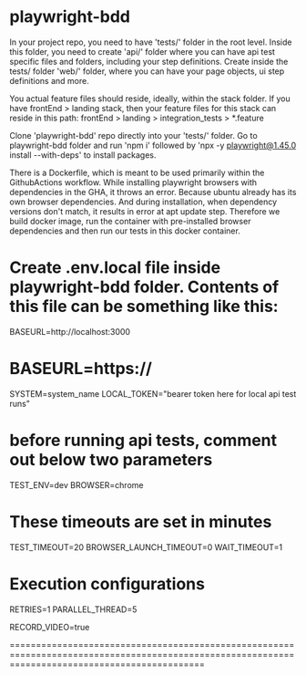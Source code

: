 # playwright-bdd

In your project repo, you need to have 'tests/' folder in the root level. Inside this folder, you need to create 'api/' folder where you can have api test specific files and folders, including your step definitions. Create inside the tests/ folder 'web/' folder, where you can have your page objects, ui step definitions and more.

You actual feature files should reside, ideally, within the stack folder. If you have frontEnd > landing stack, then your feature files for this stack can reside in this path: frontEnd > landing > integration_tests > *.feature

Clone 'playwright-bdd' repo directly into your 'tests/' folder. Go to playwright-bdd folder and run 'npm i' followed by 'npx -y playwright@1.45.0 install --with-deps' to install packages.

There is a Dockerfile, which is meant to be used primarily within the GithubActions workflow. While installing playwright browsers with dependencies in the GHA, it throws an error. Because ubuntu already has its own browser dependencies. And during installation, when dependency versions don't match, it results in error at apt update step. Therefore we build docker image, run the container with pre-installed browser dependencies and then run our tests in this docker container.

Create .env.local file inside playwright-bdd folder. Contents of this file can be something like this:
=================================================================================================================================================
BASEURL=http://localhost:3000
# BASEURL=https://
SYSTEM=system_name
LOCAL_TOKEN="bearer token here for local api test runs"

# before running api tests, comment out below two parameters
TEST_ENV=dev
BROWSER=chrome

# These timeouts are set in minutes
TEST_TIMEOUT=20
BROWSER_LAUNCH_TIMEOUT=0
WAIT_TIMEOUT=1

# Execution configurations
RETRIES=1
PARALLEL_THREAD=5

RECORD_VIDEO=true

=================================================================================================================================================
